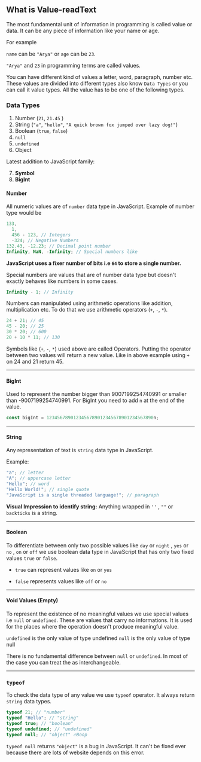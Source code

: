 ## What is Value-readText

The most fundamental unit of information in programming is called value or data. It can be any piece of information like your name or age.

For example

`name` can be `"Arya"` or `age` can be `23`.

`"Arya"` and `23` in programming terms are called values.

You can have different kind of values a letter, word, paragraph, number etc. These values are divided into different types also know `Data Types` or you can call it value types. All the value has to be one of the following types.

### Data Types

1. Number (`21`, `21.45` )
2. String (`"a"`, `"hello"`, `"A quick brown fox jumped over lazy dog!"`)
3. Boolean (`true`, `false`)
4. `null`
5. `undefined`
6. Object

Latest addition to JavaScript family:

7. **Symbol**
8. **BigInt**

#### Number

All numeric values are of `number` data type in JavaScript. Example of number type would be

```js
133,
  1,
  456 - 123, // Integers
  -324; // Negative Numbers
132.43, -12.23; // Decimal point number
Infinity, NaN, -Infinity; // Special numbers like
```

**JavaScript uses a fixer number of bits i.e `64` to store a single number.**

Special numbers are values that are of number data type but doesn't exactly behaves like numbers in some cases.

```js
Infinity - 1; // Infinity
```

Numbers can manipulated using arithmetic operations like addition, multiplication etc. To do that we use arithmetic operators (`+`, `-`, `*`).

```js
24 + 21; // 45
45 - 20; // 25
30 * 20; // 600
20 + 10 * 11; // 130
```

Symbols like (`+`, `-`, `*`) used above are called Operators. Putting the operator between two values will return a new value. Like in above example using `+` on 24 and 21 return 45.

---

#### BigInt

Used to represent the number bigger than 9007199254740991 or smaller than -9007199254740991. For BigInt you need to add `n` at the end of the value.

```js
const bigInt = 1234567890123456789012345678901234567890n;
```

---

#### String

Any representation of text is `string` data type in JavaScript.

Example:

```js
"a"; // letter
"A"; // uppercase letter
"Hello"; // word
"Hello World!"; // single quote
"JavaScript is a single threaded language!"; // paragraph
```

**Visual Impression to identify string:** Anything wrapped in `''` , `""` or `backticks` is a string.

---

#### Boolean

To differentiate between only two possible values like `day` or `night` , `yes` or `no` , `on` or `off` we use boolean data type in JavaScript that has only two fixed values `true` or `false`.

- `true` can represent values like `on` or `yes`

- `false` represents values like `off` or `no`

---

#### Void Values (Empty)

To represent the existence of no meaningful values we use special values i.e `null` or `undefined`. These are values that carry no informations. It is used for the places where the operation doesn't produce meaningful value.

`undefined` is the only value of type undefined `null` is the only value of type null

There is no fundamental difference between `null` or `undefined`. In most of the case you can treat the as interchangeable.

---

### `typeof`

To check the data type of any value we use `typeof` operator. It always return `string` data types.

```js
typeof 21; // "number"
typeof "Hello"; // "string"
typeof true; // "boolean"
typeof undefined; // "undefined"
typeof null; // "object" 🔥Boop
```

`typeof null` returns `"object"` is a bug in JavaScript. It can't be fixed ever because there are lots of website depends on this error.
